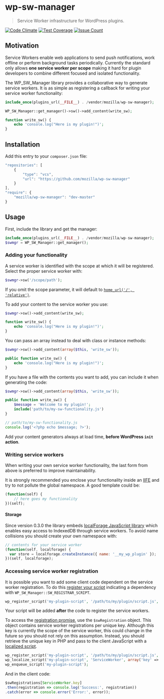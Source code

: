 # wp-sw-manager
> Service Worker infrastructure for WordPress plugins.

[![Code Climate](https://codeclimate.com/github/mozilla/wp-sw-manager/badges/gpa.svg)](https://codeclimate.com/github/mozilla/wp-sw-manager)
[![Test Coverage](https://codeclimate.com/github/mozilla/wp-sw-manager/badges/coverage.svg)](https://codeclimate.com/github/mozilla/wp-sw-manager/coverage)
[![Issue Count](https://codeclimate.com/github/mozilla/wp-sw-manager/badges/issue_count.svg)](https://codeclimate.com/github/mozilla/wp-sw-manager)

## Motivation

Service Workers enable web applications to send push notifications, work offline or perform background tasks periodically. Currently the standard only allows **one service worker per scope** making it hard for plugin developers to combine different focused and isolated functionality.

The WP_SW_Manager library provides a collaborative way to generate service workers. It is as simple as registering a callback for writing your service worker functionality:

```php
include_once(plugins_url(__FILE__) . /vendor/mozilla/wp-sw-manager);

WP_SW_Manager::get_manager()->sw()->add_content(write_sw);

function write_sw() {
    echo 'console.log("Here is my plugin!")';
}
```

## Installation

Add this entry to your `composer.json` file:

```js
"repositories": [
    {
        "type": "vcs",
        "url": "https://github.com/mozilla/wp-sw-manager"
    }
],
"require": {
    "mozilla/wp-sw-manager": "dev-master"
}
```

## Usage

First, include the library and get the manager:

```php
include_once(plugins_url(__FILE__) . /vendor/mozilla/wp-sw-manager);
$swmgr = WP_SW_Manager::get_manager();
```

### Adding your functionality

A service worker is identified with the scope at which it will be registered. Select the proper service worker with:

```php
$swmgr->sw('/scope/path');
```

If you omit the scope parameter, it will default to [`home_url('/', 'relative')`](https://developer.wordpress.org/reference/functions/home_url/).

To add your content to the service worker you use:

```php
$swmgr->sw()->add_content(write_sw);

function write_sw() {
    echo 'console.log("Here is my plugin!")';
}
```

You can pass an array instead to deal with class or instance methods:

```php
$swmgr->sw()->add_content(array($this, 'write_sw'));

public function write_sw() {
    echo 'console.log("Here is my plugin!")';
}
```

If you have a file with the contents you want to add, you can include it when generating the code:

```php
$swmgr->sw()->add_content(array($this, 'write_sw'));

public function write_sw() {
    $message = 'Welcome to my plugin!';
    include('path/to/my-sw-functionality.js')
}
```

```js
// path/to/my-sw-functionality.js
console.log('<?php echo $message; ?>');
```

Add your content generators always at load time, **before WordPress `init` action**.

### Writing service workers

When writing your own service worker functionality, the last form from above is preferred to improve maintainability.

It is strongly recommended you enclose your functionality inside an [IIFE](http://benalman.com/news/2010/11/immediately-invoked-function-expression/) and try to not pollute the global namespace. A good template could be:

```js
(function(self) {
    // here goes my functionality
})(self);
```

#### Storage

Since version 0.3.0 the library embeds [localForage JavaScript library](https://github.com/mozilla/localForage) which enables easy access to IndexedDB through service workers. To avoid name collisions you should create your own namespace with:

```js
// contents for your service worker
(function(self, localforage) {
  var store = localforage.createInstance({ name: '__my_wp_plugin' });
})(self, localforage);
```

### Accessing service worker registration

It is possible you want to add some client code dependent on the service worker registration. To do this [register your script](https://developer.wordpress.org/reference/functions/wp_register_script/) indicating a dependency with `WP_SW_Manager::SW_REGISTRAR_SCRIPT`.

```php
wp_register_script('my-plugin-script', '/path/to/my/plugin/script.js', array(WP_SW_Manager::SW_REGISTRAR_SCRIPT));
```

Your script will be added **after** the code to register the service workers.

To access the [registration promise](https://developer.mozilla.org/en-US/docs/Web/API/ServiceWorkerContainer/register), use the `$swRegistration` object. This object contains service worker registrations per unique key. Although this key is currently the scope of the service worker, this could change in the future so you should not rely on this assumption. Instead, you should retrieve the unique key in PHP and pass to the client JavaScript with a [localized script](https://developer.wordpress.org/reference/functions/wp_localize_script/).

```php
wp_register_script('my-plugin-script', '/path/to/my/plugin/script.js', array(WP_SW_Manager::SW_REGISTRAR_SCRIPT));
wp_localize_script('my-plugin-script', 'ServiceWorker', array('key' => WP_SW_Manager::get_js_id()));
wp_enqueue_script('my-plugin-script');
```

And in the client code:

```js
$swRegistrations[ServiceWorker.key]
.then(registration => console.log('Success:', registration))
.catch(error => console.error('Error:', error));
```
